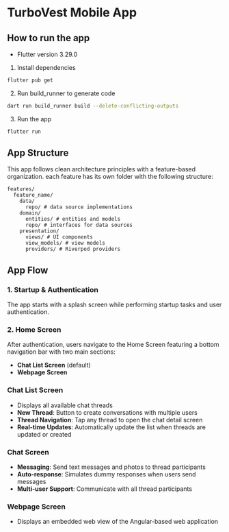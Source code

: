 # TurboVest Mobile App

## How to run the app

- Flutter version 3.29.0

1. Install dependencies

```bash
flutter pub get
```

2. Run build_runner to generate code

```bash
dart run build_runner build --delete-conflicting-outputs
```

3. Run the app

```bash
flutter run
```

## App Structure

This app follows clean architecture principles with a feature-based organization.
each feature has its own folder with the following structure:

```
features/
  feature_name/
    data/
      repo/ # data source implementations
    domain/
      entities/ # entities and models
      repo/ # interfaces for data sources
    presentation/
      views/ # UI components
      view_models/ # view models
      providers/ # Riverpod providers
```

## App Flow

### 1. Startup & Authentication

The app starts with a splash screen while performing startup tasks and user authentication.

### 2. Home Screen

After authentication, users navigate to the Home Screen featuring a bottom navigation bar with two main sections:

- **Chat List Screen** (default)
- **Webpage Screen**

### Chat List Screen

- Displays all available chat threads
- **New Thread**: Button to create conversations with multiple users
- **Thread Navigation**: Tap any thread to open the chat detail screen
- **Real-time Updates**: Automatically update the list when threads are updated or created

### Chat Screen

- **Messaging**: Send text messages and photos to thread participants
- **Auto-response**: Simulates dummy responses when users send messages
- **Multi-user Support**: Communicate with all thread participants

### Webpage Screen

- Displays an embedded web view of the Angular-based web application
